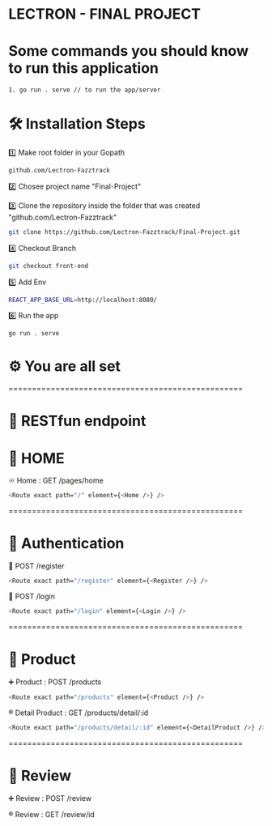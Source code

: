 # LECTRON - FINAL PROJECT

# Some commands you should know to run this application
``` bash
1. go run . serve // to run the app/server
```
# :hammer_and_wrench: Installation Steps

:one: Make root folder in your Gopath
``` bash
github.com/Lectron-Fazztrack
```
:two: Chosee project name "Final-Project"

:three: Clone the repository inside the folder that was created "github.com/Lectron-Fazztrack"
``` bash
git clone https://github.com/Lectron-Fazztrack/Final-Project.git
```

:four: Checkout Branch
``` bash
git checkout front-end
```

:five: Add Env
``` bash
REACT_APP_BASE_URL=http://localhost:8080/
```

:six: Run the app
```bash
go run . serve
```


# :gear: You are all set
==================================================
# :link: RESTfun endpoint
# :pushpin: HOME

:infinity: Home : GET /pages/home
```bash
<Route exact path="/" element={<Home />} />
```
==================================================
# :pushpin: Authentication

:wrench: POST /register
```bash
<Route exact path="/register" element={<Register />} />
```

:wrench: POST /login
```bash
<Route exact path="/login" element={<Login />} />
```
==================================================

# :pushpin: Product  
:heavy_plus_sign: Product : POST /products
```bash
<Route exact path="/products" element={<Product />} />
```
:registered: Detail Product : GET /products/detail/:id
``` bash
<Route exact path="/products/detail/:id" element={<DetailProduct />} />
```
==================================================
# :pushpin: Review  
:heavy_plus_sign: Review : POST /review

:registered: Review : GET /review/id

